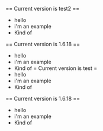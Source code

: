 == Current version is test2 ==
 - hello
 - i'm an example
 - Kind of

== Current version is 1.6.18 ==
 - hello
 - i'm an example
 - Kind of
= Current version is test =
 - hello
 - i'm an example
 - Kind of

== Current version is 1.6.18 ==
 - hello
 - i'm an example
 - Kind of

